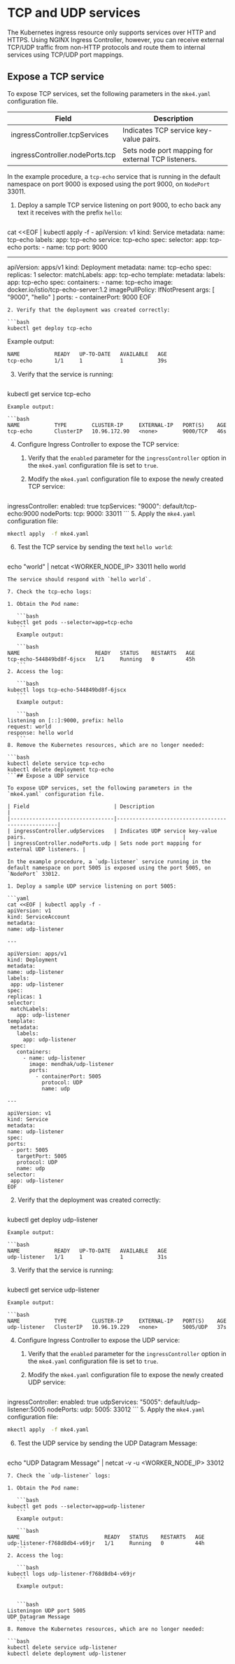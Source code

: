 # TCP and UDP services

The Kubernetes ingress resource only supports services over HTTP and HTTPS.
Using NGINX Ingress Controller, however, you can receive external TCP/UDP
traffic from non-HTTP protocols and route them to internal services using
TCP/UDP port mappings.

## Expose a TCP service

To expose TCP services, set the following parameters in the `mke4.yaml` configuration file.

| Field                           | Description                                        |
|---------------------------------|----------------------------------------------------|
| ingressController.tcpServices   | Indicates TCP service key-value pairs.             |
| ingressController.nodePorts.tcp | Sets node port mapping for external TCP listeners. |

In the example procedure, a `tcp-echo` service that is running in the default namespace on port 9000 is exposed using the port 9000, on `NodePort` 33011.

1. Deploy a sample TCP service listening on port 9000, to echo back any text it
   receives with the prefix `hello`:

   ```yaml
cat <<EOF | kubectl apply -f -
apiVersion: v1
kind: Service
metadata:
  name: tcp-echo
  labels:
    app: tcp-echo
    service: tcp-echo
spec:
  selector:
    app: tcp-echo
  ports:
    - name: tcp
      port: 9000

---

apiVersion: apps/v1
kind: Deployment
metadata:
  name: tcp-echo
spec:
  replicas: 1
  selector:
    matchLabels:
      app: tcp-echo
  template:
    metadata:
      labels:
        app: tcp-echo
    spec:
      containers:
        - name: tcp-echo
          image: docker.io/istio/tcp-echo-server:1.2
          imagePullPolicy: IfNotPresent
          args: [ "9000", "hello" ]
          ports:
            - containerPort: 9000
EOF
   ```
2. Verify that the deployment was created correctly:

   ```bash
kubectl get deploy tcp-echo
   ```
   Example output:

   ```bash
NAME           READY   UP-TO-DATE   AVAILABLE   AGE
tcp-echo       1/1     1            1           39s
   ```
3. Verify that the service is running:

   ```bash
kubectl get service tcp-echo
   ```
   Example output:

   ```bash
NAME           TYPE        CLUSTER-IP     EXTERNAL-IP   PORT(S)    AGE
tcp-echo       ClusterIP   10.96.172.90   <none>        9000/TCP   46s
   ```
4. Configure Ingress Controller to expose the TCP service:

   1. Verify that the `enabled` parameter for the `ingressController` option in
      the `mke4.yaml` configuration file is set to `true`.
   2. Modify the `mke4.yaml` configuration file to expose the newly created TCP
      service:

      ```yaml
ingressController:
  enabled: true
  tcpServices:
    "9000": default/tcp-echo:9000
  nodePorts:
    tcp:
      9000: 33011
      ```
5. Apply the `mke4.yaml` configuration file:

   ```bash
mkectl apply  -f mke4.yaml
   ```
6. Test the TCP service by sending the text `hello world`:

   ```bash
echo "world" | netcat <WORKER_NODE_IP> 33011
hello world
   ```
   The service should respond with `hello world`.

7. Check the tcp-echo logs:

   1. Obtain the Pod name:

      ```bash
kubectl get pods --selector=app=tcp-echo
      ```
      Example output:

      ```bash
NAME                        READY   STATUS    RESTARTS   AGE
tcp-echo-544849bd8f-6jscx   1/1     Running   0          45h
      ```
   2. Access the log:

      ```bash
kubectl logs tcp-echo-544849bd8f-6jscx
      ```
      Example output:

      ```bash
listening on [::]:9000, prefix: hello
request: world
response: hello world
      ```
8. Remove the Kubernetes resources, which are no longer needed:

   ```bash
kubectl delete service tcp-echo
kubectl delete deployment tcp-echo
   ```## Expose a UDP service

To expose UDP services, set the following parameters in the `mke4.yaml` configuration file.

| Field                           | Description                                       |
|---------------------------------|---------------------------------------------------|
| ingressController.udpServices   | Indicates UDP service key-value pairs.                                                  |
| ingressController.nodePorts.udp | Sets node port mapping for external UDP listeners. |

In the example procedure, a `udp-listener` service running in the default namespace on port 5005 is exposed using the port 5005, on `NodePort` 33012.

1. Deploy a sample UDP service listening on port 5005:

   ```yaml
cat <<EOF | kubectl apply -f -
apiVersion: v1
kind: ServiceAccount
metadata:
  name: udp-listener

---

apiVersion: apps/v1
kind: Deployment
metadata:
  name: udp-listener
  labels:
    app: udp-listener
spec:
  replicas: 1
  selector:
    matchLabels:
      app: udp-listener
  template:
    metadata:
      labels:
        app: udp-listener
    spec:
      containers:
        - name: udp-listener
          image: mendhak/udp-listener
          ports:
            - containerPort: 5005
              protocol: UDP
              name: udp

---

apiVersion: v1
kind: Service
metadata:
  name: udp-listener
spec:
  ports:
    - port: 5005
      targetPort: 5005
      protocol: UDP
      name: udp
  selector:
    app: udp-listener
EOF
   ```
2. Verify that the deployment was created correctly:

   ```bash
kubectl get deploy udp-listener
   ```
   Example output:

   ```bash
NAME           READY   UP-TO-DATE   AVAILABLE   AGE
udp-listener   1/1     1            1           31s
   ```
3. Verify that the service is running:

   ```bash
kubectl get service udp-listener
   ```
   Example output:

   ```bash
NAME           TYPE        CLUSTER-IP     EXTERNAL-IP   PORT(S)    AGE
udp-listener   ClusterIP   10.96.19.229   <none>        5005/UDP   37s
   ```
4. Configure Ingress Controller to expose the UDP service:

   1. Verify that the `enabled` parameter for the `ingressController` option in
      the `mke4.yaml` configuration file is set to `true`.

   2. Modify the `mke4.yaml` configuration file to expose the newly created UDP
      service:

      ```yaml
ingressController:
  enabled: true
  udpServices:
    "5005": default/udp-listener:5005
  nodePorts:
    udp:
      5005: 33012
      ```
5. Apply the `mke4.yaml` configuration file:

   ```bash
mkectl apply  -f mke4.yaml
   ```
6. Test the UDP service by sending the UDP Datagram Message:

   ```bash
echo "UDP Datagram Message" | netcat -v -u <WORKER_NODE_IP> 33012
   ```
7. Check the `udp-listener` logs:

   1. Obtain the Pod name:

      ```bash
kubectl get pods --selector=app=udp-listener
      ```
      Example output:

      ```bash
NAME                           READY   STATUS    RESTARTS   AGE
udp-listener-f768d8db4-v69jr   1/1     Running   0          44h
      ```
   2. Access the log:

      ```bash
kubectl logs udp-listener-f768d8db4-v69jr
      ```
      Example output:


      ```bash
Listeningon UDP port 5005
UDP Datagram Message
      ```
8. Remove the Kubernetes resources, which are no longer needed:

   ```bash
kubectl delete service udp-listener
kubectl delete deployment udp-listener
   ```